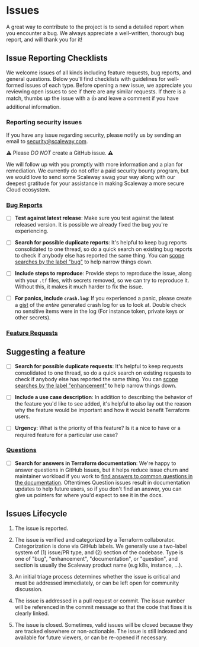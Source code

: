 # Issues

A great way to contribute to the project is to send a detailed report when you encounter a bug.
We always appreciate a well-written, thorough bug report, and will thank you for it!

## Issue Reporting Checklists

We welcome issues of all kinds including feature requests, bug reports, and general questions.
Below you'll find checklists with guidelines for well-formed issues of each type.
Before opening a new issue, we appreciate you reviewing open issues to see if there are any similar requests.
If there is a match, thumbs up the issue with a 👍 and leave a comment if you have additional information.

### Reporting security issues

If you have any issue regarding security, please notify us by sending an email to [security@scaleway.com](mailto:security@scaleway.com).

⚠️ Please _DO NOT_ create a GitHub issue. ⚠️

We will follow up with you promptly with more information and a plan for remediation.
We currently do not offer a paid security bounty program, but we would love to send some Scaleway swag your way along with our deepest gratitude for your assistance in making Scaleway a more secure Cloud ecosystem.

### [Bug Reports](https://github.com/terraform-providers/terraform-provider-scaleway/issues/new?template=Bug_Report.md)

 - [ ] __Test against latest release__: Make sure you test against the latest released version.
   It is possible we already fixed the bug you're experiencing.

 - [ ] __Search for possible duplicate reports__: It's helpful to keep bug reports consolidated to one thread, so do a quick search on existing bug reports to check if anybody else has reported the same thing.
   You can [scope searches by the label "bug"](https://github.com/terraform-providers/terraform-provider-scaleway/issues?q=is%3Aopen+is%3Aissue+label%3Abug) to help narrow things down.

 - [ ] __Include steps to reproduce__: Provide steps to reproduce the issue, along with your `.tf` files, with secrets removed, so we can try to reproduce it.
   Without this, it makes it much harder to fix the issue.

 - [ ] __For panics, include `crash.log`__: If you experienced a panic, please create a [gist](https://gist.github.com) of the *entire* generated crash log for us to look at.
   Double check no sensitive items were in the log (For instance token, private keys or other secrets).

### [Feature Requests](https://github.com/terraform-providers/terraform-provider-scaleway/issues/new?labels=enhancement&template=Feature_Request.md)

## Suggesting a feature

 - [ ] __Search for possible duplicate requests__: It's helpful to keep requests consolidated to one thread, so do a quick search on existing requests to check if anybody else has reported the same thing.
   You can [scope searches by the label "enhancement"](https://github.com/terraform-providers/terraform-provider-scaleway/issues?q=is%3Aopen+is%3Aissue+label%3Aenhancement) to help narrow things down.

 - [ ] __Include a use case description__: In addition to describing the behavior of the feature you'd like to see added, it's helpful to also lay out the reason why the feature would be important and how it would benefit Terraform users.

 - [ ] __Urgency__: What is the priority of this feature? Is it a nice to have or a required feature for a particular use case?  

### [Questions](https://github.com/terraform-providers/terraform-provider-scaleway/issues/new?labels=question&template=Question.md)

 - [ ] __Search for answers in Terraform documentation__: We're happy to answer questions in GitHub Issues, but it helps reduce issue churn and maintainer workload if you work to [find answers to common questions in the documentation](https://www.terraform.io/docs/providers/scaleway/index.html).
   Oftentimes Question issues result in documentation updates to help future users, so if you don't find an answer, you can give us pointers for where you'd expect to see it in the docs.

## Issues Lifecycle

1. The issue is reported.

2. The issue is verified and categorized by a Terraform collaborator.
   Categorization is done via GitHub labels. We generally use a two-label system of (1) issue/PR type, and (2) section of the codebase.
   Type is one of "bug", "enhancement", "documentation", or "question", and section is usually the Scaleway product name (e.g k8s, instance, ...).

3. An initial triage process determines whether the issue is critical and must be addressed immediately, or can be left open for community discussion.

4. The issue is addressed in a pull request or commit. The issue number will be referenced in the commit message so that the code that fixes it is clearly linked.

5. The issue is closed.
   Sometimes, valid issues will be closed because they are tracked elsewhere or non-actionable.
   The issue is still indexed and available for future viewers, or can be re-opened if necessary.
